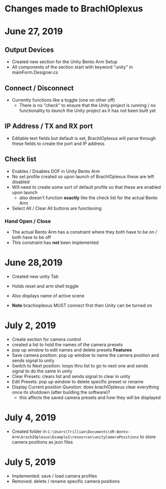 # Changes made to BrachIOplexus 
# June 27, 2019 
## Output Devices
- Created new section for the Unity Bento Arm Setup 
- All components of the section start with keyword "unity" in mainForm.Designer.cs 

## Connect / Disconnect 
- Currently functions like a toggle (one on other off) 
    - There is no "check" to ensure that the Unity project is running / no functionality 
    to *launch* the Unity project as it has not been built yet 

## IP Address / TX and RX port 
- Editable text fields but default is set, BrachIOplexus will parse through these fields 
to create the port and IP address 

## Check list 
- Enables / Disables DOF in Unity Bento Arm 
- No set profile created so upon launch of BrachIOplexus these are left disabled 
- Will need to create some sort of default profile so that these are enabled upon launch
    - also doesn't function **exactly** like the check list for the actual Bento Arm 
- Select All / Clear All buttons are functioning 

### Hand Open / Close
- The actual Bento Arm has a constraint where they both have to be on / both have to be off
- This constraint has **not** been implemented

# June 28,2019

- Created new unity Tab
- Holds reset and arm shell toggle

- Also displays name of active scene 

- **Note** brachioplexus MUST connect first then Unity can be turned on 

# July 2, 2019
- Create section for camera control 
- created a list<string> to hold the names of the camera presets
- pop up window to edit names and delete presets
**Features**
- Save camera position: pop up window to name the camera position and sends signal to unity
- Switch to Next position: loops thru list to go to next one and sends signal to do the same in unity
- Clear Presets: clears list and sends signal to clear in unity
- Edit Presets: pop up window to delete specific preset or rename 
- Display Current posiiton
*Question:* does brachIOplexus clear everything once its shutdown (after building the software)? 
    - this affects the saved camera presets and how they will be displayed

# July 4, 2019
- Created folder in `C:\Users\Trillian\Documents\VR-Bento-Arm\brachIOplexus\Example1\resources\unityCameraPositions` to store camera positions as json files 

# July 5, 2019 
- Implemented: save / load camera profiles 
- Removed: delete / rename specific camera positions 